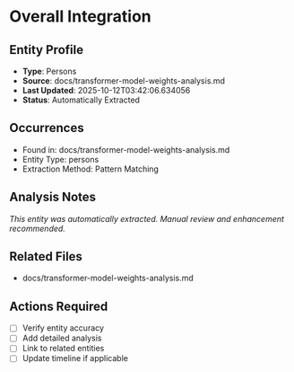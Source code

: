 # Overall Integration

## Entity Profile
- **Type**: Persons
- **Source**: docs/transformer-model-weights-analysis.md
- **Last Updated**: 2025-10-12T03:42:06.634056
- **Status**: Automatically Extracted

## Occurrences
- Found in: docs/transformer-model-weights-analysis.md
- Entity Type: persons
- Extraction Method: Pattern Matching

## Analysis Notes
*This entity was automatically extracted. Manual review and enhancement recommended.*

## Related Files
- docs/transformer-model-weights-analysis.md

## Actions Required
- [ ] Verify entity accuracy
- [ ] Add detailed analysis
- [ ] Link to related entities
- [ ] Update timeline if applicable
